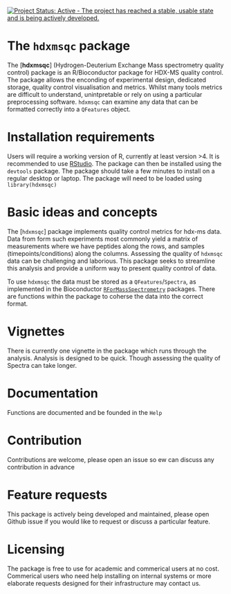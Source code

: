[![Project Status: Active - The project has reached a stable, usable state and is being actively developed.](https://www.repostatus.org/badges/latest/active.svg)](https://www.repostatus.org/#active)

# The `hdxmsqc` package

The [**hdxmsqc**] (Hydrogen-Deuterium Exchange Mass spectrometry quality control)
package is an R/Bioconductor package for HDX-MS quality control. The package
allows the enconding of experimental design, dedicated storage, quality
control visualisation and metrics. Whilst many tools metrics are difficult
to understand, unintpretable or rely on using a particular preprocessing software.
`hdxmsqc` can examine any data that can be formatted correctly into a `QFeatures`
object.

# Installation requirements

Users will require a working version of R, currently at least version >4.
It is recommended to use [RStudio](https://www.rstudio.com). The package can 
then be installed using the `devtools` package. The package should take a few 
minutes to install on a regular desktop or laptop. The package will need to be
loaded using `library(hdxmsqc)`

# Basic ideas and concepts

The [`hdxmsqc`] package implements quality control metrics for hdx-ms data.
Data from form such experiments most commonly yield a matrix of measurements 
where we have peptides along the rows, and samples (timepoints/conditions)
along the columns. Assessing the quality of `hdxmsqc` data can be challenging
and laborious. This package seeks to streamline this analysis and provide
a uniform way to present quality control of data.


To use `hdxmsqc` the data must be stored as a `QFeatures`/`Spectra`, as
implemented in the Bioconductor 
[`RForMassSpectrometry`](https://www.rformassspectrometry.org/) packages. There
are functions within the package to coherse the data into the correct format.

# Vignettes

There is currently one vignette in the package which runs through
the analysis. Analysis is designed to be quick. Though assessing the quality
of Spectra can take longer.

# Documentation

Functions are documented and be founded in the `Help`

# Contribution

Contributions are welcome, please open an issue so ew can discuss any contribution
in advance

# Feature requests

This package is actively being developed and maintained, please open Github
issue if you would like to request or discuss a particular feature.

# Licensing

The package is free to use for academic and commerical users at no cost.
Commerical users who need help installing on internal systems or more elaborate
requests designed for their infrastructure may contact us.




